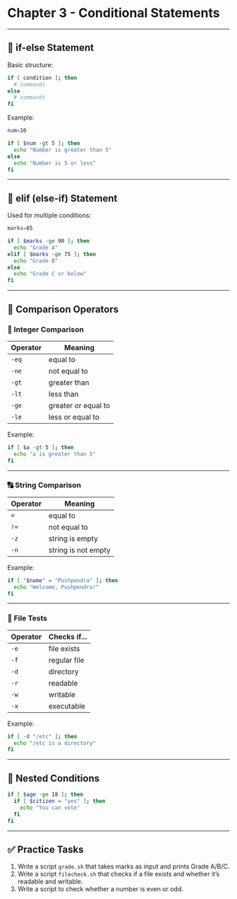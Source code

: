 # Chapter 3 - Conditional Statements

---

## 🔹 if-else Statement

Basic structure:

```bash
if [ condition ]; then
  # commands
else
  # commands
fi
```

Example:

```bash
num=10

if [ $num -gt 5 ]; then
  echo "Number is greater than 5"
else
  echo "Number is 5 or less"
fi
```

---

## 🔹 elif (else-if) Statement

Used for multiple conditions:

```bash
marks=85

if [ $marks -ge 90 ]; then
  echo "Grade A"
elif [ $marks -ge 75 ]; then
  echo "Grade B"
else
  echo "Grade C or below"
fi
```

---

## 🔹 Comparison Operators

### 🧮 Integer Comparison

| Operator | Meaning             |
|----------|---------------------|
| `-eq`    | equal to            |
| `-ne`    | not equal to        |
| `-gt`    | greater than        |
| `-lt`    | less than           |
| `-ge`    | greater or equal to |
| `-le`    | less or equal to    |

Example:
```bash
if [ $a -gt 5 ]; then
  echo "a is greater than 5"
fi
```

---

### 🔠 String Comparison

| Operator | Meaning             |
|----------|---------------------|
| `=`      | equal to            |
| `!=`     | not equal to        |
| `-z`     | string is empty     |
| `-n`     | string is not empty |

Example:
```bash
if [ "$name" = "Pushpendra" ]; then
  echo "Welcome, Pushpendra!"
fi
```

---

### 📁 File Tests

| Operator | Checks if...           |
|----------|------------------------|
| `-e`     | file exists            |
| `-f`     | regular file           |
| `-d`     | directory              |
| `-r`     | readable               |
| `-w`     | writable               |
| `-x`     | executable             |

Example:

```bash
if [ -d "/etc" ]; then
  echo "/etc is a directory"
fi
```

---

## 🔹 Nested Conditions

```bash
if [ $age -ge 18 ]; then
  if [ $citizen = "yes" ]; then
    echo "You can vote"
  fi
fi
```

---

## ✅ Practice Tasks

1. Write a script `grade.sh` that takes marks as input and prints Grade A/B/C.
2. Write a script `filecheck.sh` that checks if a file exists and whether it’s readable and writable.
3. Write a script to check whether a number is even or odd.
